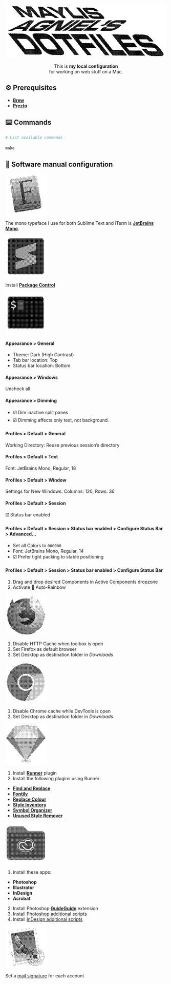 <p align="center">
  <img src="images/export/header.gif">
</p>

<p align="center">This is <strong>my local configuration</strong><br>for working on web stuff on a Mac.</p>

## ⚙️ Prerequisites
- [**Brew**](https://brew.sh)
- [**Prezto**](https://github.com/sorin-ionescu/prezto)

## ⌨️ Commands
```makefile
# List available commands

make
```

## 🔧 Software manual configuration

![](images/export/font-book.gif)

The mono typeface I use for both Sublime Text and iTerm is [**JetBrains Mono**](https://www.jetbrains.com/lp/mono/).

![](images/export/sublime-text.gif)

Install [**Package Control**](https://packagecontrol.io/installation)

![](images/export/iterm.gif)

#### Appearance > General
- Theme: Dark (High Contrast)
- Tab bar location: Top
- Status bar location: Bottom

#### Appearance > Windows
Uncheck all

#### Appearance > Dimming
- ☑️ Dim inactive split panes
- ☑️ Dimming affects only text, not background.

#### Profiles > Default > General
Working Directory: Reuse previous session’s directory

#### Profiles > Default > Text
Font: JetBrains Mono, Regular, 18

#### Profiles > Default > Window
Settings for New Windows: Columns: 120, Rows: 36

#### Profiles > Default > Session
☑️ Status bar enabled

#### Profiles > Default > Session > Status bar enabled > Configure Status Bar > Advanced…
- Set all Colors to `000000`
- Font: JetBrains Mono, Regular, 14
- ☑️ Prefer tight packing to stable positioning

#### Profiles > Default > Session > Status bar enabled > Configure Status Bar
1. Drag and drop desired Components in Active Components dropzone
2. Activate 🌈 Auto-Rainbow

![](images/export/firefox.gif)

1. Disable HTTP Cache when toolbox is open
2. Set Firefox as default browser
3. Set Desktop as destination folder in *Downloads*

![](images/export/google-chrome.gif)

1. Disable Chrome cache while DevTools is open
2. Set Desktop as destination folder in *Downloads*

![](images/export/sketch.gif)

1. Install [**Runner**](https://sketchrunner.com) plugin
2. Install the following plugins using Runner:
  - [**Find and Replace**](https://github.com/thierryc/Sketch-Find-And-Replace)
  - [**Fontily**](https://github.com/partyka1/Fontily)
  - [**Replace Colour**](https://github.com/lewishowles/sketch-replace-colour)
  - [**Style Inventory**](https://github.com/getflourish/Sketch-Style-Inventory)
  - [**Symbol Organizer**](https://github.com/sonburn/symbol-organizer)
  - [**Unused Style Remover**](https://github.com/sonburn/unused-style-remover)

![](images/export/adobe-creative-cloud.gif)

1. Install these apps:
  - **Photoshop**
  - **Illustrator**
  - **InDesign**
  - **Acrobat**
2. Install Photoshop [**GuideGuide**](https://guideguide.me/documentation/) extension
3. Install [Photoshop additional scripts](adobe-creative-cloud/photoshop)
4. Install [InDesign additional scripts](adobe-creative-cloud/indesign)

![](images/export/mail.gif)

Set a [mail signature](https://github.com/wearemd/wearemd_mail_signatures) for each account
